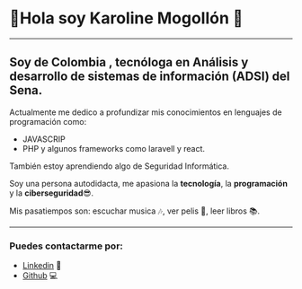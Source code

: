 # 👋Hola soy Karoline Mogollón 💜
----
## Soy de Colombia , tecnóloga en Análisis y desarrollo de sistemas de información (ADSI) del Sena.

Actualmente me dedico a profundizar mis conocimientos en lenguajes de programación como:

- JAVASCRIP 
- PHP
y algunos frameworks como laravell y react.

También estoy aprendiendo algo de Seguridad Informática.

Soy una persona  autodidacta, me apasiona la **tecnología**, la **programación** y la **ciberseguridad**:sunglasses:.

Mis pasatiempos son:
escuchar musica :notes:, ver pelis :movie_camera:, leer libros :books:.

----
### Puedes contactarme por: 

- [Linkedin](https://www.linkedin.com/in/karoline-mogollon-/) 💼
- [Github](https://github.com/Karomogo26) 💻

